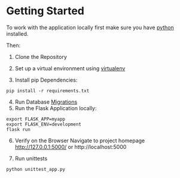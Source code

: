 # Getting Started  
To work with the application locally first make sure you have [python](https://www.python.org/downloads/) installed.

Then:

1. Clone the Repository

2. Set up a virtual environment using [virtualenv](https://packaging.python.org/guides/installing-using-pip-and-virtual-environments/)

3. Install pip Dependencies:
```Shell
pip install -r requirements.txt
```
4. Run Database [Migrations](https://flask-migrate.readthedocs.io/en/latest/)
5. Run the Flask Application locally:
```Shell
export FLASK_APP=myapp
export FLASK_ENV=development 
flask run

```
6. Verify on the Browser
Navigate to project homepage http://127.0.0.1:5000/ or http://localhost:5000

7. Run unittests
```Shell
python unittest_app.py
```
